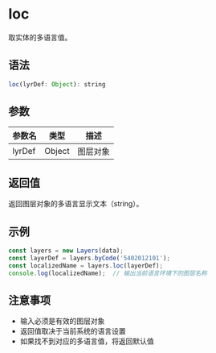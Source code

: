 # loc

取实体的多语言值。

## 语法

```javascript
loc(lyrDef: Object): string
```

## 参数

| 参数名 | 类型 | 描述 |
|--------|------|------|
| lyrDef | Object | 图层对象 |

## 返回值

返回图层对象的多语言显示文本（string）。

## 示例

```javascript
const layers = new Layers(data);
const layerDef = layers.byCode('5402012101');
const localizedName = layers.loc(layerDef);
console.log(localizedName);  // 输出当前语言环境下的图层名称
```

## 注意事项

- 输入必须是有效的图层对象
- 返回值取决于当前系统的语言设置
- 如果找不到对应的多语言值，将返回默认值 